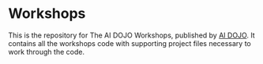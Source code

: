 # Workshops

This is the repository for The AI DOJO Workshops, published by [AI DOJO](https://www.youtube.com/watch?v=LLAgke7QprM&list=RDMM4haurn3S8z8&index=22). It contains all the workshops code with supporting project files necessary to work through the code.
